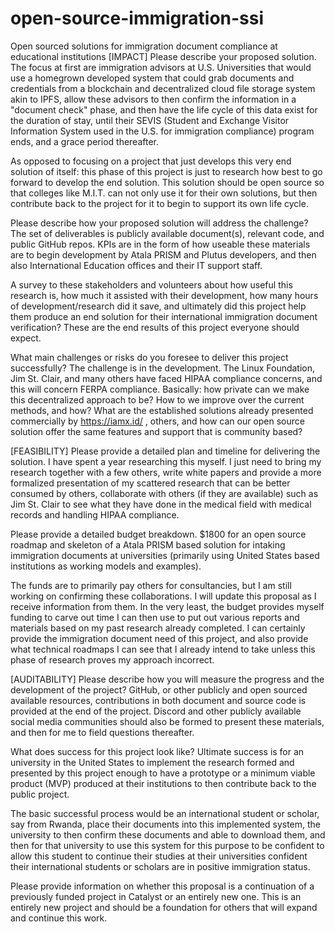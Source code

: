 # open-source-immigration-ssi
Open sourced solutions for immigration document compliance at educational institutions
[IMPACT]
Please describe your proposed solution.
The focus at first are immigration advisors at U.S. Universities that would use a homegrown developed system that could grab documents and credentials from a blockchain and decentralized cloud file storage system akin to IPFS, allow these advisors to then confirm the information in a "document check" phase, and then have the life cycle of this data exist for the duration of stay, until their SEVIS (Student and Exchange Visitor Information System used in the U.S. for immigration compliance) program ends, and a grace period thereafter.

As opposed to focusing on a project that just develops this very end solution of itself: this phase of this project is just to research how best to go forward to develop the end solution. This solution should be open source so that colleges like M.I.T. can not only use it for their own solutions, but then contribute back to the project for it to begin to support its own life cycle.

Please describe how your proposed solution will address the challenge?
The set of deliverables is publicly available document(s), relevant code, and public GitHub repos. KPIs are in the form of how useable these materials are to begin development by Atala PRISM and Plutus developers, and then also International Education offices and their IT support staff.

A survey to these stakeholders and volunteers about how useful this research is, how much it assisted with their development, how many hours of development/research did it save, and ultimately did this project help them produce an end solution for their international immigration document verification? These are the end results of this project everyone should expect.

What main challenges or risks do you foresee to deliver this project successfully?
The challenge is in the development. The Linux Foundation, Jim St. Clair, and many others have faced HIPAA compliance concerns, and this will concern FERPA compliance. Basically: how private can we make this decentralized approach to be? How to we improve over the current methods, and how? What are the established solutions already presented commercially by https://iamx.id/ , others, and how can our open source solution offer the same features and support that is community based?

[FEASIBILITY]
Please provide a detailed plan and timeline for delivering the solution.
I have spent a year researching this myself. I just need to bring my research together with a few others, write white papers and provide a more formalized presentation of my scattered research that can be better consumed by others, collaborate with others (if they are available) such as Jim St. Clair to see what they have done in the medical field with medical records and handling HIPAA compliance.

Please provide a detailed budget breakdown.
$1800 for an open source roadmap and skeleton of a Atala PRISM based solution for intaking immigration documents at universities (primarily using United States based institutions as working models and examples).

The funds are to primarily pay others for consultancies, but I am still working on confirming these collaborations. I will update this proposal as I receive information from them. In the very least, the budget provides myself funding to carve out time I can then use to put out various reports and materials based on my past research already completed. I can certainly provide the immigration document need of this project, and also provide what technical roadmaps I can see that I already intend to take unless this phase of research proves my approach incorrect.


[AUDITABILITY]
Please describe how you will measure the progress and the development of the project?
GitHub, or other publicly and open sourced available resources, contributions in both document and source code is provided at the end of the project. Discord and other publicly available social media communities should also be formed to present these materials, and then for me to field questions thereafter.

What does success for this project look like?
Ultimate success is for an university in the United States to implement the research formed and presented by this project enough to have a prototype or a minimum viable product (MVP) produced at their institutions to then contribute back to the public project.

The basic successful process would be an international student or scholar, say from Rwanda, place their documents into this implemented system, the university to then confirm these documents and able to download them, and then for that university to use this system for this purpose to be confident to allow this student to continue their studies at their universities confident their international students or scholars are in positive immigration status.

Please provide information on whether this proposal is a continuation of a previously funded project in Catalyst or an entirely new one.
This is an entirely new project and should be a foundation for others that will expand and continue this work.
